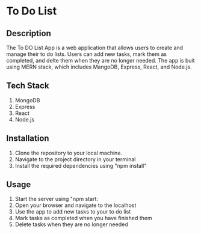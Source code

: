 # To Do List 

## Description

The To DO List App is a web application that allows users to create and manage their to do lists. Users can add new tasks, mark them as completed, and delte them when they are no longer needed. The app is buit using MERN stack, which includes MangoDB, Express, React, and Node.js.

## Tech Stack 

1. MongoDB
2. Express
3. React 
4. Node.js

## Installation 

1. Clone the repository to your local machine.
2. Navigate to the project directory in your terminal 
3. Install the required dependencies using "npm install"

## Usage 

1. Start the server using "npm start:
2. Open your browser and navigate to the localhost 
3. Use the app to add new tasks to your to do list 
4. Mark tasks as completed when you have finished them 
5. Delete tasks when they are no longer needed 




